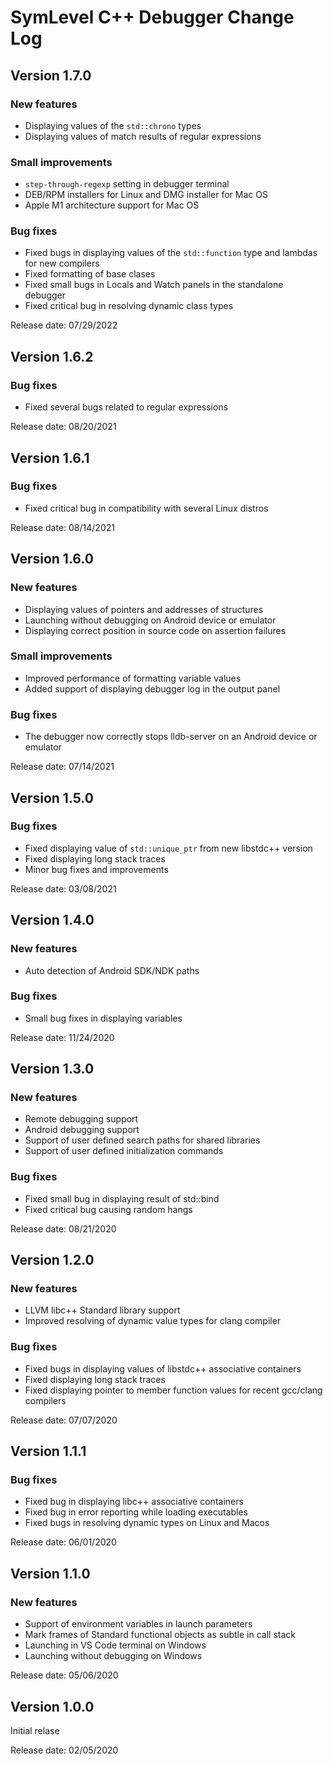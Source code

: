 # SymLevel C++ Debugger Change Log


## Version 1.7.0

### New features
- Displaying values of the `std::chrono` types
- Displaying values of match results of regular expressions

### Small improvements
- `step-through-regexp` setting in debugger terminal
- DEB/RPM installers for Linux and DMG installer for Mac OS
- Apple M1 architecture support for Mac OS

### Bug fixes
- Fixed bugs in displaying values of the `std::function` type and lambdas for new compilers
- Fixed formatting of base clases
- Fixed small bugs in Locals and Watch panels in the standalone debugger
- Fixed critical bug in resolving dynamic class types

Release date: 07/29/2022


## Version 1.6.2

### Bug fixes

- Fixed several bugs related to regular expressions

Release date: 08/20/2021


## Version 1.6.1

### Bug fixes

- Fixed critical bug in compatibility with several Linux distros

Release date: 08/14/2021


## Version 1.6.0

### New features
- Displaying values of pointers and addresses of structures
- Launching without debugging on Android device or emulator
- Displaying correct position in source code on assertion failures

### Small improvements
- Improved performance of formatting variable values
- Added support of displaying debugger log in the output panel

### Bug fixes
- The debugger now correctly stops lldb-server on an Android device or emulator

Release date: 07/14/2021


## Version 1.5.0

### Bug fixes
- Fixed displaying value of `std::unique_ptr` from new libstdc++ version
- Fixed displaying long stack traces
- Minor bug fixes and improvements

Release date: 03/08/2021


## Version 1.4.0

### New features
- Auto detection of Android SDK/NDK paths

### Bug fixes
- Small bug fixes in displaying variables

Release date: 11/24/2020

## Version 1.3.0

### New features
- Remote debugging support
- Android debugging support
- Support of user defined search paths for shared libraries
- Support of user defined initialization commands

### Bug fixes
- Fixed small bug in displaying result of std::bind
- Fixed critical bug causing random hangs

Release date: 08/21/2020


## Version 1.2.0

### New features
- LLVM libc++ Standard library support
- Improved resolving of dynamic value types for clang compiler

### Bug fixes
- Fixed bugs in displaying values of libstdc++ associative containers
- Fixed displaying long stack traces
- Fixed displaying pointer to member function values for recent gcc/clang compilers

Release date: 07/07/2020


## Version 1.1.1

### Bug fixes
- Fixed bug in displaying libc++ associative containers
- Fixed bug in error reporting while loading executables
- Fixed bugs in resolving dynamic types on Linux and Macos

Release date: 06/01/2020


## Version 1.1.0

### New features
- Support of environment variables in launch parameters
- Mark frames of Standard functional objects as subtle in call stack
- Launching in VS Code terminal on Windows
- Launching without debugging on Windows

Release date: 05/06/2020


## Version 1.0.0
Initial relase

Release date: 02/05/2020

